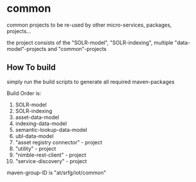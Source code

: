 # common

common projects to be re-used by other micro-services, packages, projects...

the project consists of the "SOLR-model", "SOLR-indexing", multiple "data-model"-projects and "common"-projects

## How To build

simply run the build scripts to generate all required maven-packages

Build Order is:
1) SOLR-model
2) SOLR-indexing
3) asset-data-model
4) indexing-data-model
5) semantic-lookup-data-model
6) ubl-data-model
7) "asset registry connector" - project
8) "utility" - project
9) "nimble-rest-client" - project
10) "service-discovery" - project

maven-group-ID is "at/srfg/iot/common"
